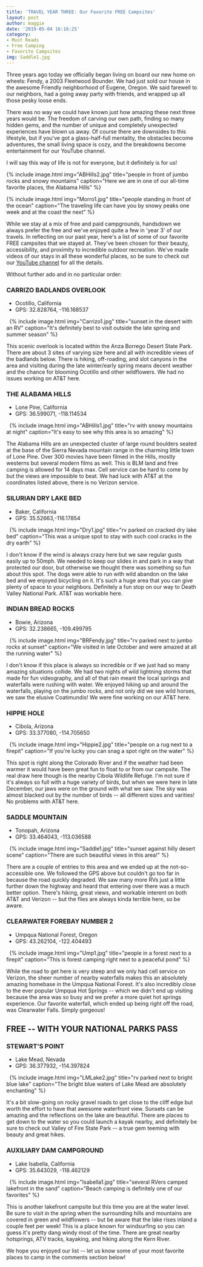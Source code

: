 ```yaml
---
title: 'TRAVEL YEAR THREE: Our Favorite FREE Campsites'
layout: post
author: maggie
date: '2019-05-04 16:16:25'
category:
- Must Reads
- Free Camping
- Favorite Campsites
img: Saddle1.jpg
---
```


Three years ago today we officially began living on board our new home on wheels: Fendy, a 2003 Fleetwood Bounder. We had just sold our house in the awesome Friendly neighborhood of Eugene, Oregon. We said farewell to our neighbors, had a going away party with friends, and wrapped up all those pesky loose ends.

There was no way we could have known just how amazing these next three years would be. The freedom of carving our own path, finding so many hidden gems, and the number of unique and completely unexpected experiences have blown us away. Of course there are downsides to this lifestyle, but if you've got a glass-half-full mentality, the obstacles become adventures, the small living space is cozy, and the breakdowns become entertainment for our YouTube channel.

I will say this way of life is not for everyone, but it definitely is for us!

{% include image.html img="ABHills2.jpg" title="people in front of jumbo rocks and snowy mountains" caption="Here we are in one of our all-time favorite places, the Alabama Hills" %}

{% include image.html img="Morro1.jpg" title="people standing in front of the ocean" caption="The traveling life can have you by snowy peaks one week and at the coast the next" %}


While we stay at a mix of free and paid campgrounds, handsdown we always prefer the free and we've enjoyed quite a few in 'year 3' of our travels. In reflecting on our past year, here's a list of some of our favorite FREE campsites that we stayed at. They've been chosen for their beauty, accessibility, and proximity to incredible outdoor recreation. We've made videos of our stays in all these wonderful places, so be sure to check out our [YouTube channel](http://www.youtube.com/wanderlandtravelers) for all the details.

Without further ado and in no particular order:

### CARRIZO BADLANDS OVERLOOK
* Ocotillo, California
* GPS: 32.828764, -116.168537

&nbsp;
{% include image.html img="Carrizo1.jpg" title="sunset in the desert with an RV" caption="It's definitely best to visit outside the late spring and summer season" %}

This scenic overlook is located within the Anza Borrego Desert State Park. There are about 3 sites of varying size here and all with incredible views of the badlands below. There is hiking, off-roading, and slot canyons in the area and visiting during the late winter/early spring means decent weather and the chance for blooming Ocotillo and other wildflowers. We had no issues working on AT&T here.

### THE ALABAMA HILLS
* Lone Pine, California
* GPS: 36.599071, -118.114534

&nbsp;
{% include image.html img="ABHills1.jpg" title="rv with snowy mountains at night" caption="It's easy to see why this area is so amazing" %}

The Alabama Hills are an unexpected cluster of large round boulders seated at the base of the Sierra Nevada mountain range in the charming little town of Lone Pine.  Over 300 movies have been filmed in the Hills, mostly westerns but several modern films as well. This is BLM land and free camping is allowed for 14 days max. Cell service can be hard to come by but the views are impossible to beat. We had luck with AT&T at the coordinates listed above, there is no Verizon service.

### SILURIAN DRY LAKE BED
* Baker, California
* GPS: 35.52663,-116.17854

&nbsp;
{% include image.html img="Dry1.jpg" title="rv parked on cracked dry lake bed" caption="This was a unique spot to stay with such cool cracks in the dry earth" %}

I don't know if the wind is always crazy here but we saw regular gusts easily up to 50mph. We needed to keep our slides in and park in a way that protected our door, but otherwise we thought there was something so fun about this spot. The dogs were able to run with wild abandon on the lake bed and we enjoyed bicycling on it. It's such a huge area that you can give plenty of space to your neighbors. Definitely a fun stop on our way to Death Valley National Park. AT&T was workable here.

### INDIAN BREAD ROCKS
* Bowie, Arizona
* GPS: 32.238665, -109.499795

&nbsp;
{% include image.html img="BRFendy.jpg" title="rv parked next to jumbo rocks at sunset" caption="We visited in late October and were amazed at all the running water" %}

I don't know if this place is always so incredible or if we just had so many amazing situations collide. We had two nights of wild lightning storms that made for fun videography, and all of that rain meant the local springs and waterfalls were rushing with water. We enjoyed hiking up and around the waterfalls, playing on the jumbo rocks, and not only did we see wild horses, we saw the elusive Coatimundis! We were fine working on our AT&T here.

### HIPPIE HOLE
* Cibola, Arizona
* GPS: 33.377080, -114.705650

&nbsp;
{% include image.html img="Hippie2.jpg" title="people on a rug next to a firepit" caption="If you're lucky you can snag a spot right on the water" %}

This spot is right along the Colorado River and if the weather had been warmer it would have been great fun to float to or from our campsite. The real draw here though is the nearby Cibola Wildlife Refuge. I'm not sure if it's always so full with a huge variety of birds, but when we were here in late December, our jaws were on the ground with what we saw. The sky was almost blacked out by the number of birds -- all different sizes and varities! No problems with AT&T here.

### SADDLE MOUNTAIN
* Tonopah, Arizona
* GPS: 33.464043, -113.036588

&nbsp;
{% include image.html img="Saddle1.jpg" title="sunset against hilly desert scene" caption="There are such beautiful views in this area!" %}

There are a couple of entries to this area and we ended up at the not-so-accessible one. We followed the GPS above but couldn't go too far in because the road quickly degraded. We saw many more RVs just a little further down the highway and heard that entering over there was a much better option. There's hiking, great views, and workable interent on both AT&T and Verizon -- but the flies are always kinda terrible here, so be aware.

### CLEARWATER FOREBAY NUMBER 2
* Umpqua National Forest, Oregon
* GPS: 43.262104, -122.404493

&nbsp;
{% include image.html img="Ump1.jpg" title="people in a forest next to a firepit" caption="This is forest camping right next to a peaceful pond" %}

While the road to get here is very steep and we only had cell service on Verizon, the sheer number of nearby waterfalls makes this an absolutely amazing homebase in the Umpqua National Forest.  It's also incredibly close to the ever popular Umpqua Hot Springs -- which we didn't end up visiting because the area was so busy and we prefer a more quiet hot springs experience. Our favorite waterfall, which ended up being right off the road, was Clearwater Falls. Simply gorgeous!

## FREE -- WITH YOUR NATIONAL PARKS PASS

### STEWART'S POINT
* Lake Mead, Nevada
* GPS: 36.377932, -114.397824

&nbsp;
{% include image.html img="LMLake2.jpg" title="rv parked next to bright blue lake" caption="The bright blue waters of Lake Mead are absolutely enchanting" %}

It's a bit slow-going on rocky gravel roads to get close to the cliff edge but worth the effort to have that awesome waterfront view. Sunsets can be amazing and the reflections on the lake are beautiful. There are places to get down to the water so you could launch a kayak nearby, and definitely be sure to check out Valley of Fire State Park -- a true gem teeming with beauty and great hikes.

### AUXILIARY DAM CAMPGROUND
* Lake Isabella, California
* GPS: 35.643029, -118.462129

&nbsp;
{% include image.html img="Isabella1.jpg" title="several RVers camped lakefront in the sand" caption="Beach camping is definitely one of our favorites" %}

This is another lakefront campsite but this time you are at the water level. Be sure to visit in the spring when the surrounding hills and mountains are covered in green and wildflowers -- but be aware that the lake rises inland a couple feet per week! This is a place known for windsurfing so you can guess it's pretty dang windy most of the time. There are great nearby hotsprings, ATV tracks, kayaking, and hiking along the Kern River.

 We hope you enjoyed our list -- let us know some of your most favorite places to camp in the comments section below!